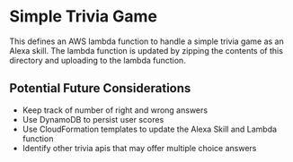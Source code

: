 # Simple Trivia Game

This defines an AWS lambda function to handle a simple trivia game as an Alexa skill. The lambda function is updated by zipping the contents of this directory and uploading to the lambda function.

## Potential Future Considerations

* Keep track of number of right and wrong answers
* Use DynamoDB to persist user scores
* Use CloudFormation templates to update the Alexa Skill and Lambda function
* Identify other trivia apis that may offer multiple choice answers
